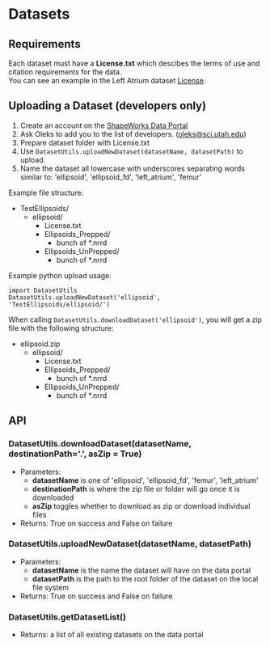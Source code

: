 
# Datasets

## Requirements

Each dataset must have a **License.txt** which descibes the terms of use and citation requirements for the data.  
You can see an example in the Left Atrium dataset [License](http://cibc1.sci.utah.edu:8080/api/v1/file/5e5600298886bab730d72cf6/download).

## Uploading a Dataset (developers only)

1. Create an account on the [ShapeWorks Data Portal](http://cibc1.sci.utah.edu:8080/#?dialog=register)
2. Ask Oleks to add you to the list of developers. (oleks@sci.utah.edu)
3. Prepare dataset folder with License.txt
4. Use `DatasetUtils.uploadNewDataset(datasetName, datasetPath)` to upload.
5. Name the dataset all lowercase with underscores separating words similar to: 'ellipsoid', 'ellipsoid_fd', 'left_atrium', 'femur'

Example file structure:
- TestEllipsoids/
  - ellipsoid/
    - License.txt
    - Ellipsoids_Prepped/
      - bunch of \*.nrrd
    - Ellipsoids_UnPrepped/
      - bunch of \*.nrrd

Example python upload usage:
```
import DatasetUtils
DatasetUtils.uploadNewDataset('ellipsoid', 'TestEllipsoids/ellipsoid/')
```

When calling `DatasetUtils.downloadDataset('ellipsoid')`, you will get a zip file with the following structure:  
- ellipsoid.zip
  - ellipsoid/
    - License.txt
    - Ellipsoids_Prepped/
      - bunch of \*.nrrd
    - Ellipsoids_UnPrepped/
      - bunch of \*.nrrd

## API

### DatasetUtils.downloadDataset(datasetName, destinationPath='.', asZip = True)  
- Parameters:   
  - **datasetName** is one of 'ellipsoid', 'ellipsoid_fd', 'femur', 'left_atrium'  
  - **destinationPath** is where the zip file or folder will go once it is downloaded  
  - **asZip** toggles whether to download as zip or download individual files   
- Returns: True on success and False on failure  

### DatasetUtils.uploadNewDataset(datasetName, datasetPath)
- Parameters:   
  - **datasetName** is the name the dataset will have on the data portal 
  - **datasetPath** is the path to the root folder of the dataset on the local file system  
- Returns: True on success and False on failure  

### DatasetUtils.getDatasetList()  
- Returns: a list of all existing datasets on the data portal  
